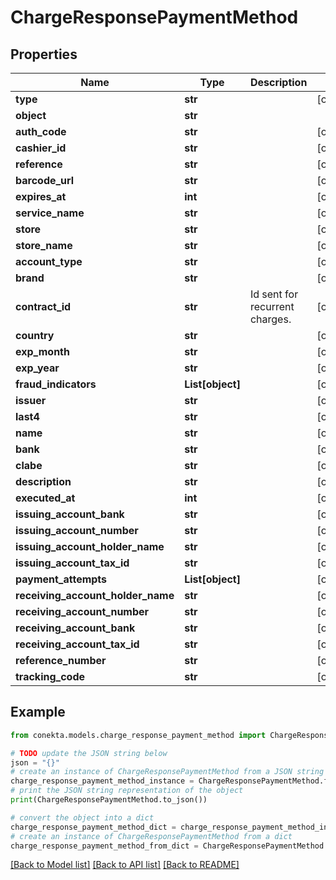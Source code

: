 # ChargeResponsePaymentMethod


## Properties

Name | Type | Description | Notes
------------ | ------------- | ------------- | -------------
**type** | **str** |  | [optional] 
**object** | **str** |  | 
**auth_code** | **str** |  | [optional] 
**cashier_id** | **str** |  | [optional] 
**reference** | **str** |  | [optional] 
**barcode_url** | **str** |  | [optional] 
**expires_at** | **int** |  | [optional] 
**service_name** | **str** |  | [optional] 
**store** | **str** |  | [optional] 
**store_name** | **str** |  | [optional] 
**account_type** | **str** |  | [optional] 
**brand** | **str** |  | [optional] 
**contract_id** | **str** | Id sent for recurrent charges. | [optional] 
**country** | **str** |  | [optional] 
**exp_month** | **str** |  | [optional] 
**exp_year** | **str** |  | [optional] 
**fraud_indicators** | **List[object]** |  | [optional] 
**issuer** | **str** |  | [optional] 
**last4** | **str** |  | [optional] 
**name** | **str** |  | [optional] 
**bank** | **str** |  | [optional] 
**clabe** | **str** |  | [optional] 
**description** | **str** |  | [optional] 
**executed_at** | **int** |  | [optional] 
**issuing_account_bank** | **str** |  | [optional] 
**issuing_account_number** | **str** |  | [optional] 
**issuing_account_holder_name** | **str** |  | [optional] 
**issuing_account_tax_id** | **str** |  | [optional] 
**payment_attempts** | **List[object]** |  | [optional] 
**receiving_account_holder_name** | **str** |  | [optional] 
**receiving_account_number** | **str** |  | [optional] 
**receiving_account_bank** | **str** |  | [optional] 
**receiving_account_tax_id** | **str** |  | [optional] 
**reference_number** | **str** |  | [optional] 
**tracking_code** | **str** |  | [optional] 

## Example

```python
from conekta.models.charge_response_payment_method import ChargeResponsePaymentMethod

# TODO update the JSON string below
json = "{}"
# create an instance of ChargeResponsePaymentMethod from a JSON string
charge_response_payment_method_instance = ChargeResponsePaymentMethod.from_json(json)
# print the JSON string representation of the object
print(ChargeResponsePaymentMethod.to_json())

# convert the object into a dict
charge_response_payment_method_dict = charge_response_payment_method_instance.to_dict()
# create an instance of ChargeResponsePaymentMethod from a dict
charge_response_payment_method_from_dict = ChargeResponsePaymentMethod.from_dict(charge_response_payment_method_dict)
```
[[Back to Model list]](../README.md#documentation-for-models) [[Back to API list]](../README.md#documentation-for-api-endpoints) [[Back to README]](../README.md)


